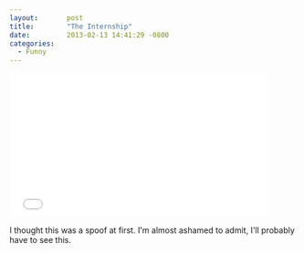 ```yaml
---
layout:       post
title:        "The Internship"
date:         2013-02-13 14:41:29 -0800
categories:
  - Funny
---
```


<iframe class="embedly-embed" src="//cdn.embedly.com/widgets/media.html?src=https%3A%2F%2Fwww.youtube.com%2Fembed%2Fa8DjuGlVknQ%3Ffeature%3Doembed&url=https%3A%2F%2Fwww.youtube.com%2Fwatch%3Ffeature%3Dplayer_embedded%26v%3Da8DjuGlVknQ&image=https%3A%2F%2Fi.ytimg.com%2Fvi%2Fa8DjuGlVknQ%2Fhqdefault.jpg&key=d815972c91e546edb5d2d02e509f8b1c&type=text%2Fhtml&schema=youtube" width="450" height="253" scrolling="no" frameborder="0" allowfullscreen></iframe>

I thought this was a spoof at first. I'm almost ashamed to admit, I'll probably have to see this.
